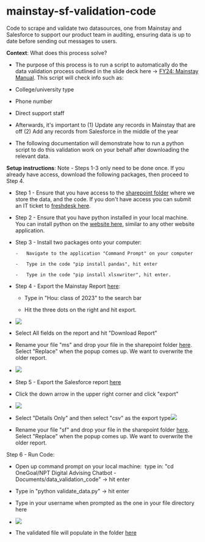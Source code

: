 # mainstay-sf-validation-code
Code to scrape and validate two datasources, one from Mainstay and Salesforce to support our product team in auditing, ensuring data is up to date before sending out messages to users. 


**Context**: What does this process solve?

-   The purpose of this process is to run a script to automatically do the data validation process outlined in the slide deck here → [FY24: Mainstay Manual](https://docs.google.com/presentation/d/1ynXz0JAxdOyb4eUpPNcQLI3RuK-BtIZ10Zxc-M9RwvU/edit#slide=id.g28c517bb68a_5_13). This script will check info such as: 

-   College/university type

-   Phone number

-   Direct support staff 

-   Afterwards, it's important to (1) Update any records in Mainstay that are off (2) Add any records from Salesforce in the middle of the year

-   The following documentation will demonstrate how to run a python script to do this validation work on your behalf after downloading the relevant data.

**Setup instructions**: Note - Steps 1-3 only need to be done once. If you already have access, download the following packages, then proceed to Step 4.

-   Step 1 - Ensure that you have access to the [sharepoint folder](https://onegoal.sharepoint.com/sites/NPTDigitalAdvisingChatbot/Shared%20Documents/Forms/AllItems.aspx) where we store the data, and the code. If you don't have access you can submit an IT ticket to [freshdesk here](https://onegoal.freshdesk.com/support/login).

-   Step 2 - Ensure that you have python installed in your local machine. You can install python on the [website here](https://www.python.org/downloads/), similar to any other website application. 

-   Step 3 - Install two packages onto your computer:

        -   Navigate to the application "Command Prompt" on your computer
        
        -   Type in the code "pip install pandas", hit enter
        
        -   Type in the code "pip install xlsxwriter", hit enter.

-   Step 4 - Export the Mainstay Report [here](https://app.mainstay.com/audiences/?apage=1): 

      -   Type in "Hou: class of 2023" to the search bar
      
      -   Hit the three dots on the right and hit export. 

-   ![](https://lh7-us.googleusercontent.com/ESLClExUVgWgdBbxNHF_Vq_WalpvtrDa7Dg_m-aaKDxG2UQ5oO9bKHtccKCaHvw42q-VSPXfFvl-sEUbkk3WMAlNZzsGOhO4WPyHX7X6AF-2XS1wH1el5Ek9szjGaEJEHzUj4u4fX-TdCo3wpb1cZzo)

-   Select All fields on the report and hit "Download Report"

-   Rename your file "ms" and drop your file in the sharepoint folder [here](https://onegoal.sharepoint.com/sites/NPTDigitalAdvisingChatbot/Shared%20Documents/Forms/AllItems.aspx?id=%2Fsites%2FNPTDigitalAdvisingChatbot%2FShared%20Documents%2Fmainstay%5Ffiles&viewid=b18e862e%2D3e82%2D4f50%2D8830%2D391f4b24f0a6). Select "Replace" when the popup comes up. We want to overwrite the older report. 

-   ![](https://lh7-us.googleusercontent.com/DbzwcunxXfxN-DF1ZaOEOM7F5tXUkyV-AtgbmI4H5XZJoHBThOTO4Xwl8FeFZRd8Zfy9EjUC3Excvork_6GO7tblcvfwJ74W09atn4ui6i3KlJQ4P6D9fvxekUTF7qX4xJXCuv-tQknhbGtBTAD8qMQ) 

-   Step 5 - Export the Salesforce report [here](https://onegoalgraduation.lightning.force.com/lightning/r/Report/00OVL0000007SM92AM/view?queryScope=userFolders)

-   Click the down arrow in the upper right corner and click "export"

-   ![](https://lh7-us.googleusercontent.com/v8FsuZi62awuS7U3Iaji7EPKqbpG_08ktXTXUMwDxUw3BOjKXIpoyFaixsQreyMWiYljq3ANTh0r_BgzMFGHpZnAnfNEs12-Rc8YuEk_VjorpSSVSkP-lxk6YlGBZ1kqA9fOiJqGlCKfvQOzQqPhnjE)

-   Select "Details Only" and then select "csv" as the export type![](https://lh7-us.googleusercontent.com/BHkvZM70OlwyncZ7Gei07nQWG_Yhdi-A6oRUa0Dm330pWpOR3iBIZfNyYJJK7HuPYAOLm9Rzf_a7U1z1BQIslxttZw08koWW7KxDtlbxlVYvgoXF0CS-Arsger_cxStjuoDB6k0AQJkXDvKMAyRCk4I)

-   Rename your file "sf" and drop your file in the sharepoint folder [here](https://onegoal.sharepoint.com/sites/NPTDigitalAdvisingChatbot/Shared%20Documents/Forms/AllItems.aspx?id=%2Fsites%2FNPTDigitalAdvisingChatbot%2FShared%20Documents%2Fmainstay%5Ffiles&viewid=b18e862e%2D3e82%2D4f50%2D8830%2D391f4b24f0a6). Select "Replace" when the popup comes up. We want to overwrite the older report.

Step 6 - Run Code:

-   Open up command prompt on your local machine:  type in: "cd OneGoal/NPT Digital Advising Chatbot - Documents/data_validation_code" → hit enter

-   Type in "python validate_data.py" → hit enter

-   Type in your username when prompted as the one in your file directory here

-   ![](https://lh7-us.googleusercontent.com/sOUWl_C0BLhfCq6Gh_vD2K-uNI9B_y3-WKIeQjKlHdyWUfvQ7-AgZlcHGO1bGjfvABcr8e1dfchlFxLLsMHiyZcMB89b-8Prr7VGoniNsiqfN-Kd2OIYcpA97emtTmrOxZZALa-DCWvKCIvJIncQASk)

-   The validated file will populate in the folder [here](https://onegoal.sharepoint.com/sites/NPTDigitalAdvisingChatbot/Shared%20Documents/Forms/AllItems.aspx?newTargetListUrl=%2Fsites%2FNPTDigitalAdvisingChatbot%2FShared%20Documents&viewpath=%2Fsites%2FNPTDigitalAdvisingChatbot%2FShared%20Documents%2FForms%2FAllItems%2Easpx&id=%2Fsites%2FNPTDigitalAdvisingChatbot%2FShared%20Documents%2Fvalidate%5Fdata&viewid=b18e862e%2D3e82%2D4f50%2D8830%2D391f4b24f0a6)
